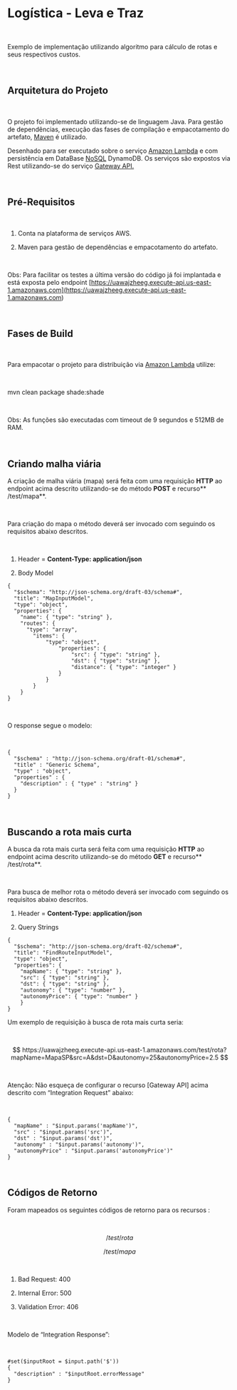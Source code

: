 Logística - Leva e Traz
=======================

 

Exemplo de implementação utilizando algoritmo para cálculo de rotas e seus
respectivos custos.

 

Arquitetura do Projeto
----------------------

 

O projeto foi implementado utilizando-se de linguagem Java. Para gestão de
dependências, execução das fases de compilação e empacotamento do artefato,
[Maven](<https://maven.apache.org>) é utilizado.

Desenhado para ser executado sobre o serviço [Amazon
Lambda](<https://aws.amazon.com/lambda/>) e com persistência em DataBase
[NoSQL](<https://www.google.com.br/url?sa=t&rct=j&q=&esrc=s&source=web&cd=3&cad=rja&uact=8&ved=0CCUQFjACahUKEwirmP_d4PTHAhWBDpAKHWgPBZ8&url=https%3A%2F%2Fpt.wikipedia.org%2Fwiki%2FNoSQL&usg=AFQjCNFBP3QwsZfT1L6YqvnRdDLtjMFXhw&sig2=6L6i0MWRtLN1Z5WiVTSmNg>)
DynamoDB. Os serviços são expostos via Rest utilizando-se do serviço [Gateway
API.](<https://aws.amazon.com/api-gateway/>)

 

Pré-Requisitos
--------------

 

1.  Conta na plataforma de serviços AWS.

2.  Maven para gestão de dependências e empacotamento do artefato.

 

Obs: Para facilitar os testes a última versão do código já foi implantada e está
exposta pelo endpoint
[https://uawajzheeg.execute-api.us-east-1.amazonaws.com](<https://uawajzheeg.execute-api.us-east-1.amazonaws.com>)

 

Fases de Build
--------------

 

Para empacotar o projeto para distribuição via [Amazon
Lambda](<https://aws.amazon.com/lambda/>) utilize:

 

mvn clean package shade:shade

 

Obs: As funções são executadas com timeout de 9 segundos e 512MB de RAM.

 

Criando malha viária
--------------------

A criação de malha viária (mapa) será feita com uma requisição **HTTP** ao
endpoint acima descrito utilizando-se do método **POST** e recurso**
/test/mapa**.

 

Para criação do mapa o método deverá ser invocado com  seguindo os requisitos
abaixo descritos.

 

1.  Header = **Content-Type: application/json**

2.  Body Model

~~~~~~~~~~~~~~~~~~~~~~~~~~~~~~~~~~~~~~~~~~~~~~~~~~~~~~~~~~~~~~~~~~~~~~~~~~~~~~~~
{
  "$schema": "http://json-schema.org/draft-03/schema#",
  "title": "MapInputModel",
  "type": "object",
  "properties": {
    "name": { "type": "string" },
    "routes": {
      "type": "array",
        "items": {
            "type": "object",
                "properties": {
                    "src": { "type": "string" },
                    "dst": { "type": "string" },
                    "distance": { "type": "integer" }
                }
            }
        }
    }
}
~~~~~~~~~~~~~~~~~~~~~~~~~~~~~~~~~~~~~~~~~~~~~~~~~~~~~~~~~~~~~~~~~~~~~~~~~~~~~~~~

 

O response segue o modelo:

 

~~~~~~~~~~~~~~~~~~~~~~~~~~~~~~~~~~~~~~~~~~~~~~~~~~~~~~~~~~~~~~~~~~~~~~~~~~~~~~~~
{
  "$schema" : "http://json-schema.org/draft-01/schema#",
  "title" : "Generic Schema",
  "type" : "object",
  "properties" : {
    "description" : { "type" : "string" }
  }
}
~~~~~~~~~~~~~~~~~~~~~~~~~~~~~~~~~~~~~~~~~~~~~~~~~~~~~~~~~~~~~~~~~~~~~~~~~~~~~~~~

 

Buscando a rota mais curta
--------------------------

A busca da rota mais curta será feita com uma requisição **HTTP** ao endpoint
acima descrito utilizando-se do método **GET** e recurso** /test/rota**.

 

Para busca de melhor rota o método deverá ser invocado com  seguindo os
requisitos abaixo descritos.

1.  Header = **Content-Type: application/json**

2.  Query Strings

~~~~~~~~~~~~~~~~~~~~~~~~~~~~~~~~~~~~~~~~~~~~~~~~~~~~~~~~~~~~~~~~~~~~~~~~~~~~~~~~
{
  "$schema": "http://json-schema.org/draft-02/schema#",
  "title": "FindRouteInputModel",
  "type": "object",
  "properties": {
    "mapName": { "type": "string" },
    "src": { "type": "string" },
    "dst": { "type": "string" },
    "autonomy": { "type": "number" },
    "autonomyPrice": { "type": "number" }
    }
}
~~~~~~~~~~~~~~~~~~~~~~~~~~~~~~~~~~~~~~~~~~~~~~~~~~~~~~~~~~~~~~~~~~~~~~~~~~~~~~~~



Um exemplo de requisição à busca de rota mais curta seria:

 

$$
https://uawajzheeg.execute-api.us-east-1.amazonaws.com/test/rota?mapName=MapaSP&src=A&dst=D&autonomy=25&autonomyPrice=2.5
$$

 

Atenção: Não esqueça de configurar o recurso  [Gateway API] acima descrito com
“Integration Request” abaixo:

 

~~~~~~~~~~~~~~~~~~~~~~~~~~~~~~~~~~~~~~~~~~~~~~~~~~~~~~~~~~~~~~~~~~~~~~~~~~~~~~~~
{
  "mapName" : "$input.params('mapName')",
  "src" : "$input.params('src')",
  "dst" : "$input.params('dst')",
  "autonomy" : "$input.params('autonomy')",
  "autonomyPrice" : "$input.params('autonomyPrice')"
}
~~~~~~~~~~~~~~~~~~~~~~~~~~~~~~~~~~~~~~~~~~~~~~~~~~~~~~~~~~~~~~~~~~~~~~~~~~~~~~~~

 

Códigos de Retorno
------------------

Foram mapeados os seguintes códigos de retorno para os recursos :

 

$$
/test/rota
$$

$$
/test/mapa
$$

 

1.  Bad Request: 400

2.  Internal Error: 500

3.  Validation Error: 406

 

Modelo de “Integration Response”:

 

~~~~~~~~~~~~~~~~~~~~~~~~~~~~~~~~~~~~~~~~~~~~~~~~~~~~~~~~~~~~~~~~~~~~~~~~~~~~~~~~
#set($inputRoot = $input.path('$'))
{
  "description" : "$inputRoot.errorMessage"
}
~~~~~~~~~~~~~~~~~~~~~~~~~~~~~~~~~~~~~~~~~~~~~~~~~~~~~~~~~~~~~~~~~~~~~~~~~~~~~~~~

 
